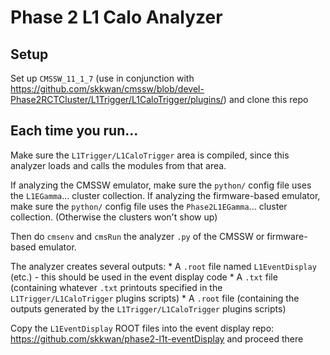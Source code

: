 # Phase 2 L1 Calo Analyzer

## Setup

Set up `CMSSW_11_1_7` (use in conjunction with https://github.com/skkwan/cmssw/blob/devel-Phase2RCTCluster/L1Trigger/L1CaloTrigger/plugins/) and clone this repo

## Each time you run...

Make sure the `L1Trigger/L1CaloTrigger` area is compiled, since this analyzer loads and calls the modules from that area.

If analyzing the CMSSW emulator, make sure the `python/` config file uses the `L1EGamma`... cluster collection.
If analyzing the firmware-based emulator, make sure the `python/` config file uses the `Phase2L1EGamma`... cluster collection.
(Otherwise the clusters won't show up)

Then do `cmsenv` and `cmsRun` the analyzer `.py` of the CMSSW or firmware-based emulator.

The analyzer creates several outputs:
    * A `.root` file named `L1EventDisplay` (etc.) - this should be used in the event display code
    * A `.txt` file (containing whatever `.txt` printouts specified in the `L1Trigger/L1CaloTrigger` plugins scripts)
    * A `.root` file (containing the outputs generated by the `L1Trigger/L1CaloTrigger` plugins scripts)

Copy the `L1EventDisplay` ROOT files into the event display repo: https://github.com/skkwan/phase2-l1t-eventDisplay and proceed there

